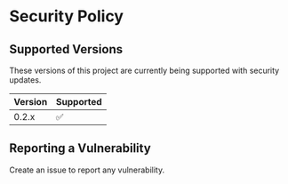 # Security Policy

## Supported Versions

These versions of this project are
currently being supported with security updates.

| Version | Supported          |
| ------- | ------------------ |
| 0.2.x   | :white_check_mark: |

## Reporting a Vulnerability

Create an issue to report any vulnerability.
